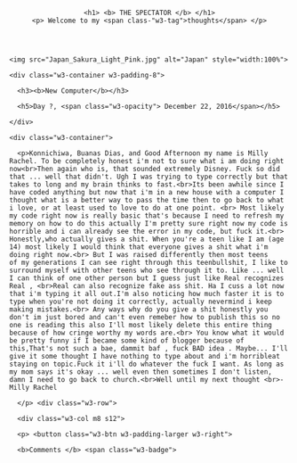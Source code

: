 <!doctype html>

<html>

<title> Through M.R.'s Eyes </title>

<meta charset="UTF-8">

<meta name="viewport" content="width=device-width, initial-scale=1">

<link rel="stylesheet" href="http://w3schools.com/lib/w3.css">

<link rel="stylesheet" href="https://fonts.googleapis.com/css?family-Raleway">

<style>

body,h1,h2,h3,h4,h5 {font-family: courier}

</style>

<body class="w3-light-grey">

<div class="w3-content" style="max-width":1400px">

<header class="w3-container w3-center w3-padding-32">

    <h1> <b> THE SPECTATOR </b> </h1>
    <p> Welcome to my <span class-"w3-tag">thoughts</span> </p>
 </header>
 <div class-"w3-row">
 
 <div class="w3-col 18 s12"><div class-"w3-card-4 w3-margin w3-#fdf8e8">
 
    <img src="Japan_Sakura_Light_Pink.jpg" alt="Japan" style="width:100%">
    
    <div class="w3-container w3-padding-8"> 
    
      <h3><b>New Computer</b></h3> 
    
      <h5>Day ?, <span class="w3-opacity"> December 22, 2016</span></h5>
    
    </div>
    
    <div class="w3-container"> 
    
      <p>Konnichiwa, Buanas Dias, and Good Afternoon my name is Milly Rachel. To be completely honest i'm not to sure what i am doing right now<br>Then again who is, that sounded extremely Disney. Fuck so did that ... well that didn't. Ugh I was trying to type correctly but that takes to long and my brain thinks to fast.<br>Its been awhile since I have coded anything but now that i'm in a new house with a computer I thought what is a better way to pass the time then to go back to what i love, or at least used to love to do at one point. <br> Most likely my code right now is really basic that's because I need to refresh my memory on how to do this actually I'm pretty sure right now my code is horrible and i can already see the error in my code, but fuck it.<br> Honestly,who actually gives a shit. When you're a teen like I am (age 14) most likely I would think that everyone gives a shit what i'm doing right now.<br> But I was raised differently then most teens of my generations I can see right through this teenbullshit, I like to surround myself with other teens who see through it to. Like ... well I can think of one other person but I guess just like Real recognizes Real , <br>Real can also recognize fake ass shit. Ha I cuss a lot now that i'm typing it all out.I'm also noticing how much faster it is to type when you're not doing it correctly, actually nevermind i keep making mistakes.<br> Any ways why do you give a shit honestly you don't im just bored and can't even remeber how to publish this so no one is reading this also I'll most likely delete this entire thing because of how cringe worthy my words are.<br> You know what it would be pretty funny if I became some kind of blogger because of this,That's not such a bae, dammit baf , fuck BAD idea . Maybe... I'll give it some thought I have nothing to type about and i'm horribleat staying on topic.Fuck it i'll do whatever the fuck I want. As long as my mom says it's okay ... well even then sometimes I don't listen, damn I need to go back to church.<br>Well until my next thought <br>-Milly Rachel
      
      </p> <div class="w3-row">  
      
      <div class="w3-col m8 s12">
      
      <p> <button class="w3-btn w3-padding-larger w3-right">
      
      <b>Comments </b> <span class="w3-badge">

